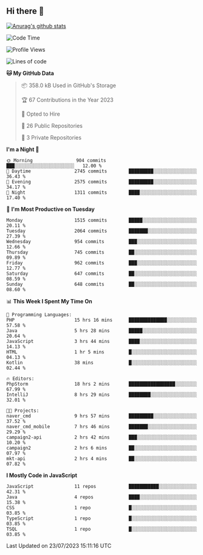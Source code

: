## Hi there 👋

[![Anurag's github stats](https://github-readme-stats.vercel.app/api?username=Songwonseok)](https://github.com/anuraghazra/github-readme-stats)



<!--START_SECTION:waka-->
![Code Time](http://img.shields.io/badge/Code%20Time-2%2C338%20hrs%2023%20mins-blue)

![Profile Views](http://img.shields.io/badge/Profile%20Views-0-blue)

![Lines of code](https://img.shields.io/badge/From%20Hello%20World%20I%27ve%20Written-35.0%20million%20lines%20of%20code-blue)

**🐱 My GitHub Data** 

> 📦 358.0 kB Used in GitHub's Storage 
 > 
> 🏆 67 Contributions in the Year 2023
 > 
> 💼 Opted to Hire
 > 
> 📜 26 Public Repositories 
 > 
> 🔑 3 Private Repositories 
 > 
**I'm a Night 🦉** 

```text
🌞 Morning                904 commits         ███░░░░░░░░░░░░░░░░░░░░░░   12.00 % 
🌆 Daytime                2745 commits        █████████░░░░░░░░░░░░░░░░   36.43 % 
🌃 Evening                2575 commits        █████████░░░░░░░░░░░░░░░░   34.17 % 
🌙 Night                  1311 commits        ████░░░░░░░░░░░░░░░░░░░░░   17.40 % 
```
📅 **I'm Most Productive on Tuesday** 

```text
Monday                   1515 commits        █████░░░░░░░░░░░░░░░░░░░░   20.11 % 
Tuesday                  2064 commits        ███████░░░░░░░░░░░░░░░░░░   27.39 % 
Wednesday                954 commits         ███░░░░░░░░░░░░░░░░░░░░░░   12.66 % 
Thursday                 745 commits         ██░░░░░░░░░░░░░░░░░░░░░░░   09.89 % 
Friday                   962 commits         ███░░░░░░░░░░░░░░░░░░░░░░   12.77 % 
Saturday                 647 commits         ██░░░░░░░░░░░░░░░░░░░░░░░   08.59 % 
Sunday                   648 commits         ██░░░░░░░░░░░░░░░░░░░░░░░   08.60 % 
```


📊 **This Week I Spent My Time On** 

```text
💬 Programming Languages: 
PHP                      15 hrs 16 mins      ██████████████░░░░░░░░░░░   57.58 % 
Java                     5 hrs 28 mins       █████░░░░░░░░░░░░░░░░░░░░   20.64 % 
JavaScript               3 hrs 44 mins       ████░░░░░░░░░░░░░░░░░░░░░   14.13 % 
HTML                     1 hr 5 mins         █░░░░░░░░░░░░░░░░░░░░░░░░   04.13 % 
Kotlin                   38 mins             █░░░░░░░░░░░░░░░░░░░░░░░░   02.44 % 

🔥 Editors: 
PhpStorm                 18 hrs 2 mins       █████████████████░░░░░░░░   67.99 % 
IntelliJ                 8 hrs 29 mins       ████████░░░░░░░░░░░░░░░░░   32.01 % 

🐱‍💻 Projects: 
naver_cmd                9 hrs 57 mins       █████████░░░░░░░░░░░░░░░░   37.52 % 
naver_cmd_mobile         7 hrs 46 mins       ███████░░░░░░░░░░░░░░░░░░   29.29 % 
campaign2-api            2 hrs 42 mins       ███░░░░░░░░░░░░░░░░░░░░░░   10.20 % 
campaign2                2 hrs 6 mins        ██░░░░░░░░░░░░░░░░░░░░░░░   07.97 % 
mkt-api                  2 hrs 4 mins        ██░░░░░░░░░░░░░░░░░░░░░░░   07.82 % 
```

**I Mostly Code in JavaScript** 

```text
JavaScript               11 repos            ███████████░░░░░░░░░░░░░░   42.31 % 
Java                     4 repos             ████░░░░░░░░░░░░░░░░░░░░░   15.38 % 
CSS                      1 repo              █░░░░░░░░░░░░░░░░░░░░░░░░   03.85 % 
TypeScript               1 repo              █░░░░░░░░░░░░░░░░░░░░░░░░   03.85 % 
TSQL                     1 repo              █░░░░░░░░░░░░░░░░░░░░░░░░   03.85 % 
```




 Last Updated on 23/07/2023 15:11:16 UTC
<!--END_SECTION:waka-->
